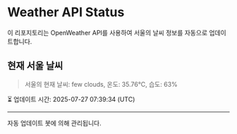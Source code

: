 
# Weather API Status

이 리포지토리는 OpenWeather API를 사용하여 서울의 날씨 정보를 자동으로 업데이트합니다.

## 현재 서울 날씨
> 서울의 현재 날씨: few clouds, 온도: 35.76°C, 습도: 63%

⏳ 업데이트 시간: 2025-07-27 07:39:34 (UTC)

---
자동 업데이트 봇에 의해 관리됩니다.
